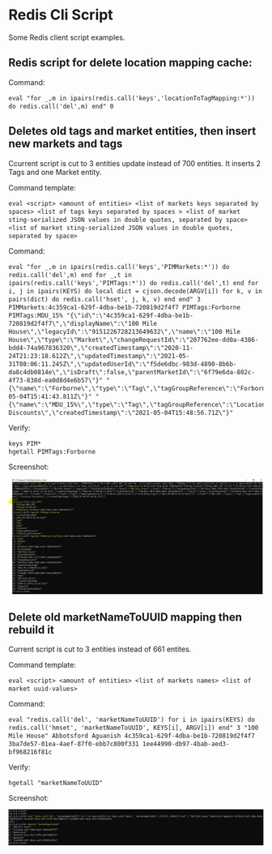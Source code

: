 # Redis Cli Script

Some Redis client script examples.

## Redis script for delete location mapping cache:

Command:

```dos
eval "for _,m in ipairs(redis.call('keys','locationToTagMapping:*')) do redis.call('del',m) end" 0
```

## Deletes old tags and market entities, then insert new markets and tags

Ccurrent script is cut to 3 entities update instead of 700 entities. It inserts 2 Tags and one Market entity.

Command template:

```dos
eval <script> <amount of entities> <list of markets keys separated by spaces> <list of tags keys separated by spaces > <list of market sting-serialized JSON values in double quotes, separated by space> <list of market sting-serialized JSON values in double quotes, separated by space>
```

Command:

```dos
eval "for _,m in ipairs(redis.call('keys','PIMMarkets:*')) do redis.call('del',m) end for _,t in ipairs(redis.call('keys','PIMTags:*')) do redis.call('del',t) end for i, j in ipairs(KEYS) do local dict = cjson.decode(ARGV[i]) for k, v in pairs(dict) do redis.call('hset', j, k, v) end end" 3 PIMMarkets:4c359ca1-629f-4dba-be1b-720819d2f4f7 PIMTags:Forborne PIMTags:MDU_15% "{\"id\":\"4c359ca1-629f-4dba-be1b-720819d2f4f7\",\"displayName\":\"100 Mile House\",\"legacyId\":\"9151226728213649632\",\"name\":\"100 Mile House\",\"type\":\"Market\",\"changeRequestId\":\"207762ee-dd0a-4386-bdd4-74a967836320\",\"createdTimestamp\":\"2020-11-24T21:23:18.612Z\",\"updatedTimestamp\":\"2021-05-31T08:06:11.245Z\",\"updatedUserId\":\"f5de6dbc-983d-4890-8b6b-da8c4db0814e\",\"isDraft\":false,\"parentMarketId\":\"6f79e6da-802c-4f73-838d-ea0d8d4e6b57\"}" "{\"name\":\"Forborne\",\"type\":\"Tag\",\"tagGroupReference\":\"Forborne_NonForborne\",\"createdTimestamp\":\"2021-05-04T15:41:43.811Z\"}" "{\"name\":\"MDU_15%\",\"type\":\"Tag\",\"tagGroupReference\":\"Location Discounts\",\"createdTimestamp\":\"2021-05-04T15:48:56.71Z\"}"
```

Verify:

```dos
keys PIM*
hgetall PIMTags:Forborne
```

Screenshot:

![](1.jpg)

## Delete old marketNameToUUID mapping then rebuild it

Current script is cut to 3 entities instead of 661 entites.

Command template:

```dos
eval <script> <amount of entities> <list of markets names> <list of market uuid-values>
```

Command:

```dos
eval "redis.call('del', 'marketNameToUUID') for i in ipairs(KEYS) do redis.call('hmset', 'marketNameToUUID', KEYS[i], ARGV[i]) end" 3 "100 Mile House" Abbotsford Aguanish 4c359ca1-629f-4dba-be1b-720819d2f4f7 3ba7de57-01ea-4aef-87f0-ebb7c800f331 1ee44990-db97-4bab-aed3-bf968216f81c
```

Verify:

```dos
hgetall "marketNameToUUID"
```

Screenshot:

![](2.jpg)
